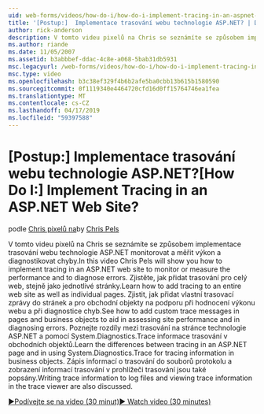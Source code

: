 ```yaml
---
uid: web-forms/videos/how-do-i/how-do-i-implement-tracing-in-an-aspnet-web-site
title: '[Postup:]  Implementace trasování webu technologie ASP.NET? | Dokumenty Microsoft'
author: rick-anderson
description: V tomto videu pixelů na Chris se seznámíte se způsobem implementace trasování webu technologie ASP.NET monitorovat a měřit výkon a diagnostikovat chyby. Zjistěte, jak...
ms.author: riande
ms.date: 11/05/2007
ms.assetid: b3abbbef-ddac-4c8e-a068-5bab31db5931
msc.legacyurl: /web-forms/videos/how-do-i/how-do-i-implement-tracing-in-an-aspnet-web-site
msc.type: video
ms.openlocfilehash: b3c38ef329f4b6b2afe5ba0cbb13b615b1580590
ms.sourcegitcommit: 0f1119340e4464720cfd16d0ff15764746ea1fea
ms.translationtype: MT
ms.contentlocale: cs-CZ
ms.lasthandoff: 04/17/2019
ms.locfileid: "59397588"
---
```

# <a name="how-do-i--implement-tracing-in-an-aspnet-web-site"></a><span data-ttu-id="ee853-105">[Postup:]  Implementace trasování webu technologie ASP.NET?</span><span class="sxs-lookup"><span data-stu-id="ee853-105">[How Do I:]  Implement Tracing in an ASP.NET Web Site?</span></span>

<span data-ttu-id="ee853-106">podle [Chris pixelů na](https://twitter.com/chrispels)</span><span class="sxs-lookup"><span data-stu-id="ee853-106">by [Chris Pels](https://twitter.com/chrispels)</span></span>

<span data-ttu-id="ee853-107">V tomto videu pixelů na Chris se seznámíte se způsobem implementace trasování webu technologie ASP.NET monitorovat a měřit výkon a diagnostikovat chyby.</span><span class="sxs-lookup"><span data-stu-id="ee853-107">In this video Chris Pels will show you how to implement tracing in an ASP.NET web site to monitor or measure the performance and to diagnose errors.</span></span> <span data-ttu-id="ee853-108">Zjistěte, jak přidat trasování pro celý web, stejně jako jednotlivé stránky.</span><span class="sxs-lookup"><span data-stu-id="ee853-108">Learn how to add tracing to an entire web site as well as individual pages.</span></span> <span data-ttu-id="ee853-109">Zjistit, jak přidat vlastní trasovací zprávy do stránek a pro obchodní objekty na podporu při hodnocení výkonu webu a při diagnostice chyb.</span><span class="sxs-lookup"><span data-stu-id="ee853-109">See how to add custom trace messages in pages and business objects to aid in assessing site performance and in diagnosing errors.</span></span> <span data-ttu-id="ee853-110">Poznejte rozdíly mezi trasování na stránce technologie ASP.NET a pomocí System.Diagnostics.Trace informace trasování v obchodních objektů.</span><span class="sxs-lookup"><span data-stu-id="ee853-110">Learn the differences between tracing in an ASP.NET page and in using System.Diagnostics.Trace for tracing information in business objects.</span></span> <span data-ttu-id="ee853-111">Zápis informací o trasování do souborů protokolu a zobrazení informací trasování v prohlížeči trasování jsou také popsány.</span><span class="sxs-lookup"><span data-stu-id="ee853-111">Writing trace information to log files and viewing trace information in the trace viewer are also discussed.</span></span>

[<span data-ttu-id="ee853-112">&#9654;Podívejte se na video (30 minut)</span><span class="sxs-lookup"><span data-stu-id="ee853-112">&#9654; Watch video (30 minutes)</span></span>](https://channel9.msdn.com/Blogs/ASP-NET-Site-Videos/how-do-i-implement-tracing-in-an-aspnet-web-site)
